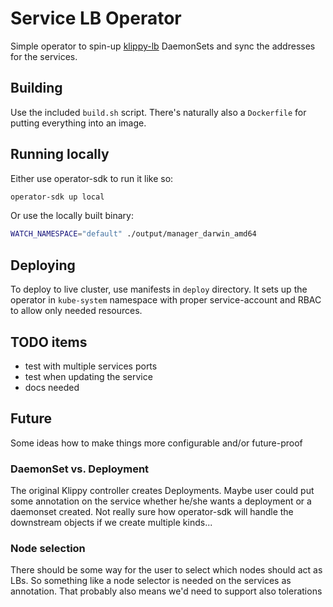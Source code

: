 # Service LB Operator

Simple operator to spin-up [klippy-lb]() DaemonSets and sync the addresses for the services.

## Building

Use the included `build.sh` script. There's naturally also a `Dockerfile` for putting everything into an image.

## Running locally

Either use operator-sdk to run it like so:
```sh
operator-sdk up local
```

Or use the locally built binary:
```sh
WATCH_NAMESPACE="default" ./output/manager_darwin_amd64
```

## Deploying

To deploy to live cluster, use manifests in `deploy` directory. It sets up the operator in `kube-system` namespace with proper service-account and RBAC to allow only needed resources.

## TODO items

- test with multiple services ports
- test when updating the service
- docs needed

## Future

Some ideas how to make things more configurable and/or future-proof

### DaemonSet vs. Deployment

The original Klippy controller creates Deployments. Maybe user could put some annotation on the service whether he/she wants a deployment or a daemonset created. Not really sure how operator-sdk will handle the downstream objects if we create multiple kinds...

### Node selection

There should be some way for the user to select which nodes should act as LBs. So something like a node selector is needed on the services as annotation. That probably also means we'd need to support also tolerations
